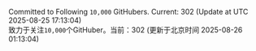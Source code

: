 Committed to Following `10,000` GitHubers. Current: <!-- FOLLOWING_COUNT -->302<!-- FOLLOWING_COUNT --> (Update at UTC <!-- LAST_UPDATED -->2025-08-25 17:13:04<!-- LAST_UPDATED -->)<br>
致力于关注`10,000`个GitHuber。当前：<!-- FOLLOWING_COUNT -->302<!-- FOLLOWING_COUNT --> (更新于北京时间 <!-- LAST_UPDATED_CST -->2025-08-26 01:13:04<!-- LAST_UPDATED_CST -->)
